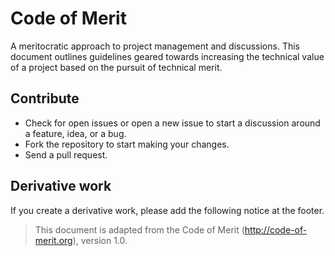 # Code of Merit

A meritocratic approach to project management and discussions. This document
outlines guidelines geared towards increasing the technical value of a project
based on the pursuit of technical merit.

## Contribute
- Check for open issues or open a new issue to start a discussion around a 
feature, idea, or a bug.
- Fork the repository to start making your changes.
- Send a pull request.

## Derivative work
If you create a derivative work, please add the following notice at the footer.

> This document is adapted from the Code of Merit (http://code-of-merit.org),
version 1.0.
